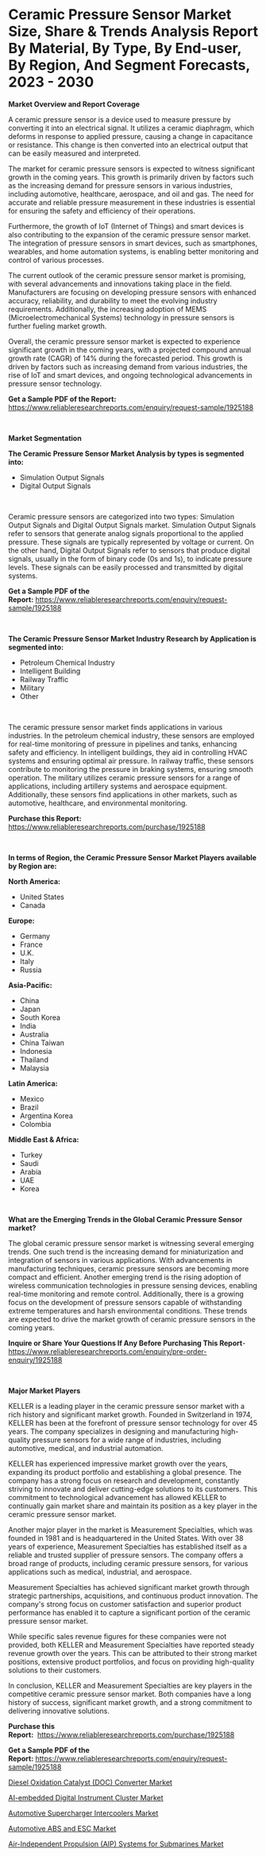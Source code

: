 <p><h1>Ceramic Pressure Sensor Market Size, Share & Trends Analysis Report By Material, By Type, By End-user, By Region, And Segment Forecasts, 2023 - 2030</h1></p><p><strong>Market Overview and Report Coverage</strong></p>
<p><p>A ceramic pressure sensor is a device used to measure pressure by converting it into an electrical signal. It utilizes a ceramic diaphragm, which deforms in response to applied pressure, causing a change in capacitance or resistance. This change is then converted into an electrical output that can be easily measured and interpreted.</p><p>The market for ceramic pressure sensors is expected to witness significant growth in the coming years. This growth is primarily driven by factors such as the increasing demand for pressure sensors in various industries, including automotive, healthcare, aerospace, and oil and gas. The need for accurate and reliable pressure measurement in these industries is essential for ensuring the safety and efficiency of their operations.</p><p>Furthermore, the growth of IoT (Internet of Things) and smart devices is also contributing to the expansion of the ceramic pressure sensor market. The integration of pressure sensors in smart devices, such as smartphones, wearables, and home automation systems, is enabling better monitoring and control of various processes.</p><p>The current outlook of the ceramic pressure sensor market is promising, with several advancements and innovations taking place in the field. Manufacturers are focusing on developing pressure sensors with enhanced accuracy, reliability, and durability to meet the evolving industry requirements. Additionally, the increasing adoption of MEMS (Microelectromechanical Systems) technology in pressure sensors is further fueling market growth.</p><p>Overall, the ceramic pressure sensor market is expected to experience significant growth in the coming years, with a projected compound annual growth rate (CAGR) of 14% during the forecasted period. This growth is driven by factors such as increasing demand from various industries, the rise of IoT and smart devices, and ongoing technological advancements in pressure sensor technology.</p></p>
<p><strong>Get a Sample PDF of the Report:</strong> <a href="https://www.reliableresearchreports.com/enquiry/request-sample/1925188">https://www.reliableresearchreports.com/enquiry/request-sample/1925188</a></p>
<p>&nbsp;</p>
<p><strong>Market Segmentation</strong></p>
<p><strong>The Ceramic Pressure Sensor Market Analysis by types is segmented into:</strong></p>
<p><ul><li>Simulation Output Signals</li><li>Digital Output Signals</li></ul></p>
<p>&nbsp;</p>
<p><p>Ceramic pressure sensors are categorized into two types: Simulation Output Signals and Digital Output Signals market. Simulation Output Signals refer to sensors that generate analog signals proportional to the applied pressure. These signals are typically represented by voltage or current. On the other hand, Digital Output Signals refer to sensors that produce digital signals, usually in the form of binary code (0s and 1s), to indicate pressure levels. These signals can be easily processed and transmitted by digital systems.</p></p>
<p><strong>Get a Sample PDF of the Report:</strong>&nbsp;<a href="https://www.reliableresearchreports.com/enquiry/request-sample/1925188">https://www.reliableresearchreports.com/enquiry/request-sample/1925188</a></p>
<p>&nbsp;</p>
<p><strong>The Ceramic Pressure Sensor Market Industry Research by Application is segmented into:</strong></p>
<p><ul><li>Petroleum Chemical Industry</li><li>Intelligent Building</li><li>Railway Traffic</li><li>Military</li><li>Other</li></ul></p>
<p>&nbsp;</p>
<p><p>The ceramic pressure sensor market finds applications in various industries. In the petroleum chemical industry, these sensors are employed for real-time monitoring of pressure in pipelines and tanks, enhancing safety and efficiency. In intelligent buildings, they aid in controlling HVAC systems and ensuring optimal air pressure. In railway traffic, these sensors contribute to monitoring the pressure in braking systems, ensuring smooth operation. The military utilizes ceramic pressure sensors for a range of applications, including artillery systems and aerospace equipment. Additionally, these sensors find applications in other markets, such as automotive, healthcare, and environmental monitoring.</p></p>
<p><strong>Purchase this Report:</strong>&nbsp; <a href="https://www.reliableresearchreports.com/purchase/1925188">https://www.reliableresearchreports.com/purchase/1925188</a></p>
<p>&nbsp;</p>
<p><strong>In terms of Region, the Ceramic Pressure Sensor Market Players available by Region are:</strong></p>
<p>
    <p> <strong> North America: </strong>
        <ul>
            <li>United States</li>
            <li>Canada</li>
        </ul>
        </p> 
    <p> <strong> Europe: </strong>
        <ul>
            <li>Germany</li>
            <li>France</li>
            <li>U.K.</li>
            <li>Italy</li>
            <li>Russia</li>
        </ul>
        </p> 
    <p> <strong> Asia-Pacific: </strong>
        <ul>
            <li>China</li>
            <li>Japan</li>
            <li>South Korea</li>
            <li>India</li>
            <li>Australia</li>
            <li>China Taiwan</li>
            <li>Indonesia</li>
            <li>Thailand</li>
            <li>Malaysia</li>
        </ul>
        </p> 
    <p> <strong> Latin America: </strong>
        <ul>
            <li>Mexico</li>
            <li>Brazil</li>
            <li>Argentina Korea</li>
            <li>Colombia</li>
        </ul>
        </p> 
    <p> <strong> Middle East & Africa: </strong>
        <ul>
            <li>Turkey</li>
            <li>Saudi</li>
            <li>Arabia</li>
            <li>UAE</li>
            <li>Korea</li>
        </ul>
    </p>
    </p>
<p>&nbsp;</p>
<p><strong>What are the Emerging Trends in the Global Ceramic Pressure Sensor market?</strong></p>
<p><p>The global ceramic pressure sensor market is witnessing several emerging trends. One such trend is the increasing demand for miniaturization and integration of sensors in various applications. With advancements in manufacturing techniques, ceramic pressure sensors are becoming more compact and efficient. Another emerging trend is the rising adoption of wireless communication technologies in pressure sensing devices, enabling real-time monitoring and remote control. Additionally, there is a growing focus on the development of pressure sensors capable of withstanding extreme temperatures and harsh environmental conditions. These trends are expected to drive the market growth of ceramic pressure sensors in the coming years.</p></p>
<p><strong>Inquire or Share Your Questions If Any Before Purchasing This Report</strong>- <a href="https://www.reliableresearchreports.com/enquiry/pre-order-enquiry/1925188">https://www.reliableresearchreports.com/enquiry/pre-order-enquiry/1925188</a></p>
<p>&nbsp;</p>
<p><strong>Major Market Players</strong></p>
<p><p>KELLER is a leading player in the ceramic pressure sensor market with a rich history and significant market growth. Founded in Switzerland in 1974, KELLER has been at the forefront of pressure sensor technology for over 45 years. The company specializes in designing and manufacturing high-quality pressure sensors for a wide range of industries, including automotive, medical, and industrial automation.</p><p>KELLER has experienced impressive market growth over the years, expanding its product portfolio and establishing a global presence. The company has a strong focus on research and development, constantly striving to innovate and deliver cutting-edge solutions to its customers. This commitment to technological advancement has allowed KELLER to continually gain market share and maintain its position as a key player in the ceramic pressure sensor market.</p><p>Another major player in the market is Measurement Specialties, which was founded in 1981 and is headquartered in the United States. With over 38 years of experience, Measurement Specialties has established itself as a reliable and trusted supplier of pressure sensors. The company offers a broad range of products, including ceramic pressure sensors, for various applications such as medical, industrial, and aerospace.</p><p>Measurement Specialties has achieved significant market growth through strategic partnerships, acquisitions, and continuous product innovation. The company's strong focus on customer satisfaction and superior product performance has enabled it to capture a significant portion of the ceramic pressure sensor market.</p><p>While specific sales revenue figures for these companies were not provided, both KELLER and Measurement Specialties have reported steady revenue growth over the years. This can be attributed to their strong market positions, extensive product portfolios, and focus on providing high-quality solutions to their customers.</p><p>In conclusion, KELLER and Measurement Specialties are key players in the competitive ceramic pressure sensor market. Both companies have a long history of success, significant market growth, and a strong commitment to delivering innovative solutions.</p></p>
<p><strong>Purchase this Report:</strong>&nbsp;&nbsp;<a href="https://www.reliableresearchreports.com/purchase/1925188">https://www.reliableresearchreports.com/purchase/1925188</a></p>
<p></p>
<p><strong>Get a Sample PDF of the Report:</strong>&nbsp;<a href="https://www.reliableresearchreports.com/enquiry/request-sample/1925188">https://www.reliableresearchreports.com/enquiry/request-sample/1925188</a></p>
<p><p><a href="https://medium.com/@othaleffler644/diesel-oxidation-catalyst-doc-converter-market-size-cagr-trends-2024-2030-f4b1cb8f220d">Diesel Oxidation Catalyst (DOC) Converter Market</a></p><p><a href="https://medium.com/@kavonhansen3626/ai-embedded-digital-instrument-cluster-market-competitive-analysis-market-trends-and-forecast-to-c503b7c4008d">AI-embedded Digital Instrument Cluster Market</a></p><p><a href="https://medium.com/@karinaokon2662/automotive-supercharger-intercoolers-market-competitive-analysis-market-trends-and-forecast-to-498d85bbb3e5">Automotive Supercharger Intercoolers Market</a></p><p><a href="https://medium.com/@staceyhilll3626/automotive-abs-and-esc-market-outlook-industry-overview-and-forecast-2023-to-2030-4f4274ce24b4">Automotive ABS and ESC Market</a></p><p><a href="https://medium.com/@eloisadavis6326/air-independent-propulsion-aip-systems-for-submarines-market-insights-into-market-cagr-market-62df85b4c66f">Air-Independent Propulsion (AIP) Systems for Submarines Market</a></p></p>